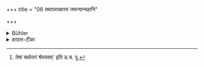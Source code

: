 +++
title = "06 तथापरपक्षस्य जघन्यान्यहानि"

+++

<details><summary>Bühler</summary>

6. The last days of the latter half (of the month) likewise are (preferable to the first days).
</details>

<details><summary>हरदत्त-टीका</summary>

## सूत्रम्
तथाऽपरपक्षस्य जघन्यान्यहानि ॥ ५ ॥  
### टिप्पनी
यस्यैव पक्षस्य यान्यहानि पञ्चदश[^१] तेषामुत्तरमुत्तरं प्रशस्ततरम् ॥ ५॥  

[^१]: तेषां यथोत्तरं श्रेयस्वम्' इति ड.च. पु.
</details>
